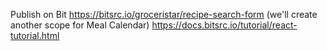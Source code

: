 
Publish on Bit
https://bitsrc.io/groceristar/recipe-search-form (we'll create another scope for Meal Calendar)
https://docs.bitsrc.io/tutorial/react-tutorial.html
